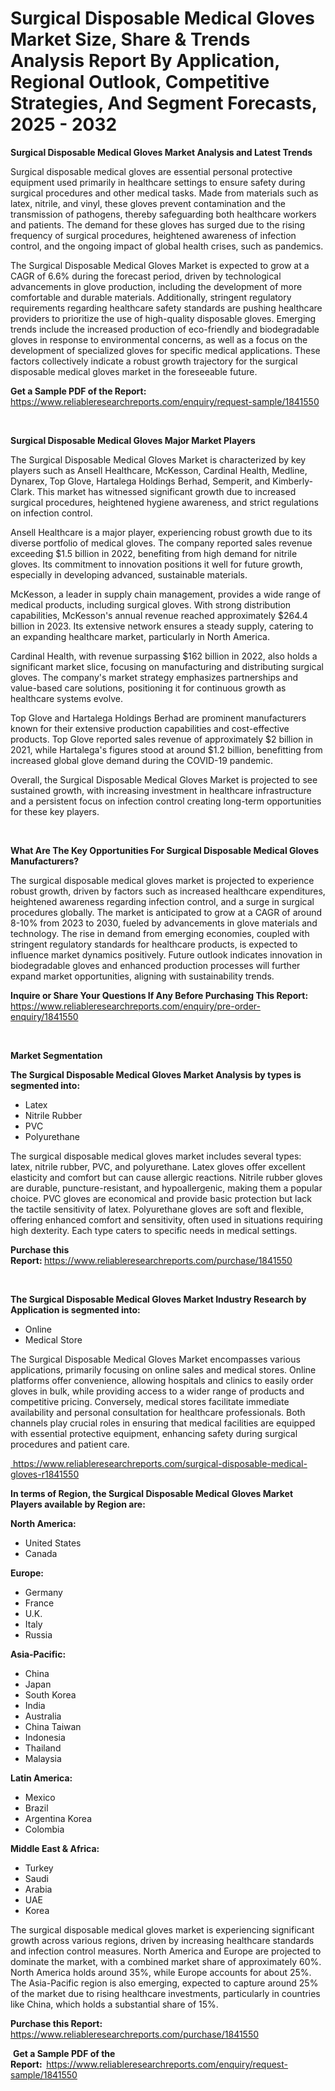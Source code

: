 <p><h1>Surgical Disposable Medical Gloves Market Size, Share & Trends Analysis Report By Application, Regional Outlook, Competitive Strategies, And Segment Forecasts, 2025 - 2032</h1></p><p><strong>Surgical Disposable Medical Gloves Market Analysis and Latest Trends</strong></p>
<p><p>Surgical disposable medical gloves are essential personal protective equipment used primarily in healthcare settings to ensure safety during surgical procedures and other medical tasks. Made from materials such as latex, nitrile, and vinyl, these gloves prevent contamination and the transmission of pathogens, thereby safeguarding both healthcare workers and patients. The demand for these gloves has surged due to the rising frequency of surgical procedures, heightened awareness of infection control, and the ongoing impact of global health crises, such as pandemics.</p><p>The Surgical Disposable Medical Gloves Market is expected to grow at a CAGR of 6.6% during the forecast period, driven by technological advancements in glove production, including the development of more comfortable and durable materials. Additionally, stringent regulatory requirements regarding healthcare safety standards are pushing healthcare providers to prioritize the use of high-quality disposable gloves. Emerging trends include the increased production of eco-friendly and biodegradable gloves in response to environmental concerns, as well as a focus on the development of specialized gloves for specific medical applications. These factors collectively indicate a robust growth trajectory for the surgical disposable medical gloves market in the foreseeable future.</p></p>
<p><strong>Get a Sample PDF of the Report:&nbsp;</strong> <a href="https://www.reliableresearchreports.com/enquiry/request-sample/1841550?utm_campaign=2652&utm_medium=2&utm_source=Github&utm_content=ia&utm_term=14042025&utm_id=surgical-disposable-medical-gloves">https://www.reliableresearchreports.com/enquiry/request-sample/1841550</a></p>
<p>&nbsp;</p>
<p><strong>Surgical Disposable Medical Gloves Major Market Players</strong></p>
<p><p>The Surgical Disposable Medical Gloves Market is characterized by key players such as Ansell Healthcare, McKesson, Cardinal Health, Medline, Dynarex, Top Glove, Hartalega Holdings Berhad, Semperit, and Kimberly-Clark. This market has witnessed significant growth due to increased surgical procedures, heightened hygiene awareness, and strict regulations on infection control.</p><p>Ansell Healthcare is a major player, experiencing robust growth due to its diverse portfolio of medical gloves. The company reported sales revenue exceeding $1.5 billion in 2022, benefiting from high demand for nitrile gloves. Its commitment to innovation positions it well for future growth, especially in developing advanced, sustainable materials.</p><p>McKesson, a leader in supply chain management, provides a wide range of medical products, including surgical gloves. With strong distribution capabilities, McKesson's annual revenue reached approximately $264.4 billion in 2023. Its extensive network ensures a steady supply, catering to an expanding healthcare market, particularly in North America.</p><p>Cardinal Health, with revenue surpassing $162 billion in 2022, also holds a significant market slice, focusing on manufacturing and distributing surgical gloves. The company's market strategy emphasizes partnerships and value-based care solutions, positioning it for continuous growth as healthcare systems evolve.</p><p>Top Glove and Hartalega Holdings Berhad are prominent manufacturers known for their extensive production capabilities and cost-effective products. Top Glove reported sales revenue of approximately $2 billion in 2021, while Hartalega's figures stood at around $1.2 billion, benefitting from increased global glove demand during the COVID-19 pandemic. </p><p>Overall, the Surgical Disposable Medical Gloves Market is projected to see sustained growth, with increasing investment in healthcare infrastructure and a persistent focus on infection control creating long-term opportunities for these key players.</p></p>
<p>&nbsp;</p>
<p><strong>What Are The Key Opportunities For Surgical Disposable Medical Gloves Manufacturers?</strong></p>
<p><p>The surgical disposable medical gloves market is projected to experience robust growth, driven by factors such as increased healthcare expenditures, heightened awareness regarding infection control, and a surge in surgical procedures globally. The market is anticipated to grow at a CAGR of around 8-10% from 2023 to 2030, fueled by advancements in glove materials and technology. The rise in demand from emerging economies, coupled with stringent regulatory standards for healthcare products, is expected to influence market dynamics positively. Future outlook indicates innovation in biodegradable gloves and enhanced production processes will further expand market opportunities, aligning with sustainability trends.</p></p>
<p><strong>Inquire or Share Your Questions If Any Before Purchasing This Report:</strong> <a href="https://www.reliableresearchreports.com/enquiry/pre-order-enquiry/1841550?utm_campaign=2652&utm_medium=2&utm_source=Github&utm_content=ia&utm_term=14042025&utm_id=surgical-disposable-medical-gloves">https://www.reliableresearchreports.com/enquiry/pre-order-enquiry/1841550</a></p>
<p>&nbsp;</p>
<p><strong>Market Segmentation</strong></p>
<p><strong>The Surgical Disposable Medical Gloves Market Analysis by types is segmented into:</strong></p>
<p><ul><li>Latex</li><li>Nitrile Rubber</li><li>PVC</li><li>Polyurethane</li></ul></p>
<p><p>The surgical disposable medical gloves market includes several types: latex, nitrile rubber, PVC, and polyurethane. Latex gloves offer excellent elasticity and comfort but can cause allergic reactions. Nitrile rubber gloves are durable, puncture-resistant, and hypoallergenic, making them a popular choice. PVC gloves are economical and provide basic protection but lack the tactile sensitivity of latex. Polyurethane gloves are soft and flexible, offering enhanced comfort and sensitivity, often used in situations requiring high dexterity. Each type caters to specific needs in medical settings.</p></p>
<p><strong>Purchase this Report:&nbsp;</strong><a href="https://www.reliableresearchreports.com/purchase/1841550?utm_campaign=2652&utm_medium=2&utm_source=Github&utm_content=ia&utm_term=14042025&utm_id=surgical-disposable-medical-gloves">https://www.reliableresearchreports.com/purchase/1841550</a></p>
<p>&nbsp;</p>
<p><strong>The Surgical Disposable Medical Gloves Market Industry Research by Application is segmented into:</strong></p>
<p><ul><li>Online</li><li>Medical Store</li></ul></p>
<p><p>The Surgical Disposable Medical Gloves Market encompasses various applications, primarily focusing on online sales and medical stores. Online platforms offer convenience, allowing hospitals and clinics to easily order gloves in bulk, while providing access to a wider range of products and competitive pricing. Conversely, medical stores facilitate immediate availability and personal consultation for healthcare professionals. Both channels play crucial roles in ensuring that medical facilities are equipped with essential protective equipment, enhancing safety during surgical procedures and patient care.</p></p>
<p><a href="https://www.reliableresearchreports.com/surgical-disposable-medical-gloves-r1841550?utm_campaign=2652&utm_medium=2&utm_source=Github&utm_content=ia&utm_term=14042025&utm_id=surgical-disposable-medical-gloves">&nbsp;https://www.reliableresearchreports.com/surgical-disposable-medical-gloves-r1841550</a></p>
<p><strong>In terms of Region, the Surgical Disposable Medical Gloves Market Players available by Region are:</strong></p>
<p>
    <p> <strong> North America: </strong>
        <ul>
            <li>United States</li>
            <li>Canada</li>
        </ul>
        </p> 
    <p> <strong> Europe: </strong>
        <ul>
            <li>Germany</li>
            <li>France</li>
            <li>U.K.</li>
            <li>Italy</li>
            <li>Russia</li>
        </ul>
        </p> 
    <p> <strong> Asia-Pacific: </strong>
        <ul>
            <li>China</li>
            <li>Japan</li>
            <li>South Korea</li>
            <li>India</li>
            <li>Australia</li>
            <li>China Taiwan</li>
            <li>Indonesia</li>
            <li>Thailand</li>
            <li>Malaysia</li>
        </ul>
        </p> 
    <p> <strong> Latin America: </strong>
        <ul>
            <li>Mexico</li>
            <li>Brazil</li>
            <li>Argentina Korea</li>
            <li>Colombia</li>
        </ul>
        </p> 
    <p> <strong> Middle East & Africa: </strong>
        <ul>
            <li>Turkey</li>
            <li>Saudi</li>
            <li>Arabia</li>
            <li>UAE</li>
            <li>Korea</li>
        </ul>
    </p>
    </p>
<p><p>The surgical disposable medical gloves market is experiencing significant growth across various regions, driven by increasing healthcare standards and infection control measures. North America and Europe are projected to dominate the market, with a combined market share of approximately 60%. North America holds around 35%, while Europe accounts for about 25%. The Asia-Pacific region is also emerging, expected to capture around 25% of the market due to rising healthcare investments, particularly in countries like China, which holds a substantial share of 15%.</p></p>
<p><strong>Purchase this Report: </strong><a href="https://www.reliableresearchreports.com/purchase/1841550?utm_campaign=2652&utm_medium=2&utm_source=Github&utm_content=ia&utm_term=14042025&utm_id=surgical-disposable-medical-gloves">https://www.reliableresearchreports.com/purchase/1841550</a></p>
<p>&nbsp;<strong>Get a Sample PDF of the Report:&nbsp;&nbsp;</strong><a href="https://www.reliableresearchreports.com/enquiry/request-sample/1841550?utm_campaign=2652&utm_medium=2&utm_source=Github&utm_content=ia&utm_term=14042025&utm_id=surgical-disposable-medical-gloves">https://www.reliableresearchreports.com/enquiry/request-sample/1841550</a></p>
<p><strong></strong></p>
<p><p></p><p></p><p></p></p>